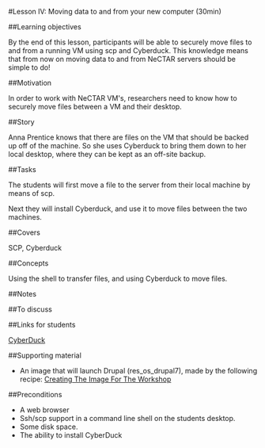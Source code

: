#Lesson IV: Moving data to and from your new computer (30min)

##Learning objectives 

By the end of this lesson, participants will be able to securely move files to and from a running VM using scp and 
Cyberduck. This knowledge means that from now on moving data to and from NeCTAR servers should be simple to do!

##Motivation 

In order to work with NeCTAR VM's, researchers need to know how to securely move files between a VM and their desktop.

##Story

Anna Prentice knows that there are files on the VM that should be backed up off of the machine. 
So she uses Cyberduck to bring them down to her local desktop, where they can be kept as an off-site backup.

##Tasks

The students will first move a file to the server from their local machine by means of scp.

Next they will install Cyberduck, and use it to move files between the two machines.

##Covers

SCP, Cyberduck

##Concepts

Using the shell to transfer files, and using Cyberduck to move files.

##Notes 



##To discuss 



##Links for students 

 [CyberDuck](https://cyberduck.io/)

##Supporting material 

* An image that will launch Drupal (res_os_drupal7), made by the following recipe:
  [Creating The Image For The Workshop](../Resources/CreatingTheIMageForTheWorkshop.md)

##Preconditions 

* A web browser
* Ssh/scp support in a command line shell on the students desktop.
* Some disk space.
* The ability to install CyberDuck



